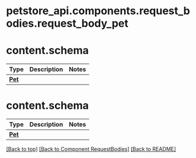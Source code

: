 # petstore_api.components.request_bodies.request_body_pet
# <a id="content.schema" >content.schema</a>
Type | Description  | Notes
------------- | ------------- | -------------
[**Pet**](../../components/schema/pet.Pet.md) |  | 

# <a id="content.schema" >content.schema</a>
Type | Description  | Notes
------------- | ------------- | -------------
[**Pet**](../../components/schema/pet.Pet.md) |  | 


[[Back to top]](#top) [[Back to Component RequestBodies]](../../../README.md#Component-RequestBodies) [[Back to README]](../../../README.md)
